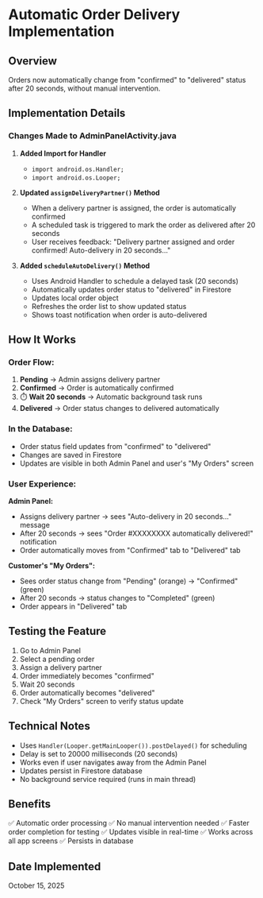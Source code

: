 # Automatic Order Delivery Implementation

## Overview
Orders now automatically change from "confirmed" to "delivered" status after 20 seconds, without manual intervention.

## Implementation Details

### Changes Made to AdminPanelActivity.java

1. **Added Import for Handler**
   - `import android.os.Handler;`
   - `import android.os.Looper;`

2. **Updated `assignDeliveryPartner()` Method**
   - When a delivery partner is assigned, the order is automatically confirmed
   - A scheduled task is triggered to mark the order as delivered after 20 seconds
   - User receives feedback: "Delivery partner assigned and order confirmed! Auto-delivery in 20 seconds..."

3. **Added `scheduleAutoDelivery()` Method**
   - Uses Android Handler to schedule a delayed task (20 seconds)
   - Automatically updates order status to "delivered" in Firestore
   - Updates local order object
   - Refreshes the order list to show updated status
   - Shows toast notification when order is auto-delivered

## How It Works

### Order Flow:
1. **Pending** → Admin assigns delivery partner
2. **Confirmed** → Order is automatically confirmed
3. ⏱️ **Wait 20 seconds** → Automatic background task runs
4. **Delivered** → Order status changes to delivered automatically

### In the Database:
- Order status field updates from "confirmed" to "delivered"
- Changes are saved in Firestore
- Updates are visible in both Admin Panel and user's "My Orders" screen

### User Experience:

**Admin Panel:**
- Assigns delivery partner → sees "Auto-delivery in 20 seconds..." message
- After 20 seconds → sees "Order #XXXXXXXX automatically delivered!" notification
- Order automatically moves from "Confirmed" tab to "Delivered" tab

**Customer's "My Orders":**
- Sees order status change from "Pending" (orange) → "Confirmed" (green)
- After 20 seconds → status changes to "Completed" (green)
- Order appears in "Delivered" tab

## Testing the Feature

1. Go to Admin Panel
2. Select a pending order
3. Assign a delivery partner
4. Order immediately becomes "confirmed"
5. Wait 20 seconds
6. Order automatically becomes "delivered"
7. Check "My Orders" screen to verify status update

## Technical Notes

- Uses `Handler(Looper.getMainLooper()).postDelayed()` for scheduling
- Delay is set to 20000 milliseconds (20 seconds)
- Works even if user navigates away from the Admin Panel
- Updates persist in Firestore database
- No background service required (runs in main thread)

## Benefits

✅ Automatic order processing
✅ No manual intervention needed
✅ Faster order completion for testing
✅ Updates visible in real-time
✅ Works across all app screens
✅ Persists in database

## Date Implemented
October 15, 2025

